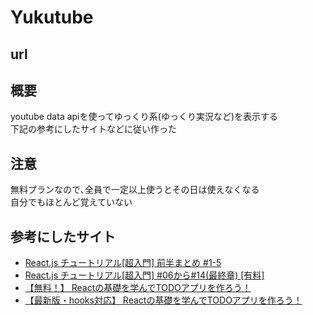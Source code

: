 # Yukutube

## url

## 概要
youtube data apiを使ってゆっくり系(ゆっくり実況など)を表示する  
下記の参考にしたサイトなどに従い作った

## 注意
無料プランなので､全員で一定以上使うとその日は使えなくなる  
自分でもほとんど覚えていない

## 参考にしたサイト
* [React.js チュートリアル[超入門] 前半まとめ #1-5](https://note.com/natsukingdom/n/n28fe3268161c)
* [React.js チュートリアル[超入門] #06から#14(最終章) [有料]](https://note.com/natsukingdom/n/n86f89b43b69d)
* [【無料！】 Reactの基礎を学んでTODOアプリを作ろう！](https://note.com/dragontaro/n/n0daa9f013135)
* [【最新版・hooks対応】 Reactの基礎を学んでTODOアプリを作ろう！](https://note.com/dragontaro/n/n04e0b9c0cca7)
